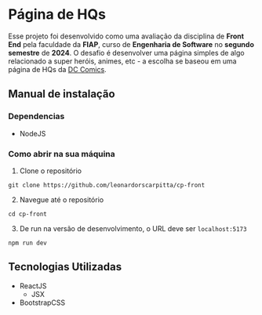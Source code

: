 # Página de HQs
Esse projeto foi desenvolvido como uma avaliação da disciplina de **Front End** pela faculdade da **FIAP**, curso de **Engenharia de Software** no **segundo semestre** de **2024**. O desafio é desenvolver uma página simples de algo relacionado a super heróis, animes, etc - a escolha se baseou em uma página de HQs da <a target="_blank" href="https://www.dc.com/">DC Comics</a>.

## Manual de instalação
### Dependencias
- NodeJS
### Como abrir na sua máquina
1. Clone o repositório
```
git clone https://github.com/leonardorscarpitta/cp-front
```
2. Navegue até o repositório
```
cd cp-front
```
3. De run na versão de desenvolvimento, o URL deve ser `localhost:5173`
```
npm run dev
```

## Tecnologias Utilizadas
- ReactJS
    - JSX
- BootstrapCSS
